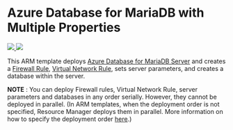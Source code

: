 # Azure Database for MariaDB with Multiple Properties

<a href="https://portal.azure.com/#create/Microsoft.Template/uri/https%3A%2F%2Fraw.githubusercontent.com%2FAzure%2Fazure-mariadb%2Fmaster%2Farm-templates%2FExampleWithMultipleServerProperties%2Ftemplate.json" target="_blank">
    <img src="http://azuredeploy.net/deploybutton.png" />
</a>
<a href="http://armviz.io/#/?load=https%3A%2F%2Fraw.githubusercontent.com%2FAzure%2Fazure-mariadb%2Fmaster%2Farm-templates%2FExampleWithMultipleServerProperties%2Ftemplate.json" target="_blank">
    <img src="http://armviz.io/visualizebutton.png"/>
</a>

This ARM template deploys [Azure Database for MariaDB Server](https://docs.microsoft.com/azure/mariadb/overview) and creates a [Firewall Rule](https://docs.microsoft.com/azure/mariadb/concepts-firewall-rules), [Virtual Network Rule](https://docs.microsoft.com/azure/mariadb/concepts-data-access-security-vnet), sets server parameters, and creates a database within the server. 

**NOTE** : You can deploy Firewall rules, Virtual Network Rule, server parameters and databases in any order serially. However, they cannot be deployed in parallel. (In ARM templates, when the deployment order is not specified, Resource Manager deploys them in parallel. 
More information on how to specify the deployment order [here](https://docs.microsoft.com/azure/azure-resource-manager/resource-group-define-dependencies).) 